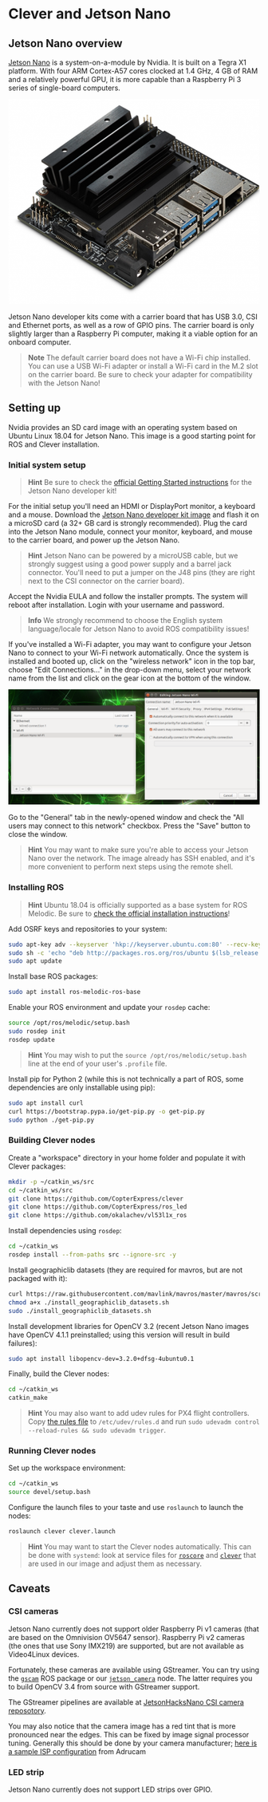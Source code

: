 # Clever and Jetson Nano

## Jetson Nano overview

[Jetson Nano](https://developer.nvidia.com/embedded/jetson-nano-developer-kit) is a system-on-a-module by Nvidia. It is built on a Tegra X1 platform. With four ARM Cortex-A57 cores clocked at 1.4 GHz, 4 GB of RAM and a relatively powerful GPU, it is more capable than a Raspberry Pi 3 series of single-board computers.

<img src="../assets/jetson_nano/00-jetson-nano-board.jpg" class="zoom">

Jetson Nano developer kits come with a carrier board that has USB 3.0, CSI and Ethernet ports, as well as a row of GPIO pins. The carrier board is only slightly larger than a Raspberry Pi computer, making it a viable option for an onboard computer.

> **Note** The default carrier board does not have a Wi-Fi chip installed. You can use a USB Wi-Fi adapter or install a Wi-Fi card in the M.2 slot on the carrier board. Be sure to check your adapter for compatibility with the Jetson Nano!

## Setting up

Nvidia provides an SD card image with an operating system based on Ubuntu Linux 18.04 for Jetson Nano. This image is a good starting point for ROS and Clever installation.

### Initial system setup

> **Hint** Be sure to check the [official Getting Started instructions](https://developer.nvidia.com/embedded/learn/get-started-jetson-nano-devkit) for the Jetson Nano developer kit!

For the initial setup you'll need an HDMI or DisplayPort monitor, a keyboard and a mouse. Download the [Jetson Nano developer kit image](https://developer.nvidia.com/jetson-nano-sd-card-image-r3231) and flash it on a microSD card (a 32+ GB card is strongly recommended). Plug the card into the Jetson Nano module, connect your monitor, keyboard, and mouse to the carrier board, and power up the Jetson Nano.

> **Hint** Jetson Nano can be powered by a microUSB cable, but we strongly suggest using a good power supply and a barrel jack connector. You'll need to put a jumper on the J48 pins (they are right next to the CSI connector on the carrier board).

Accept the Nvidia EULA and follow the installer prompts. The system will reboot after installation. Login with your username and password.

> **Info** We strongly recommend to choose the English system language/locale for Jetson Nano to avoid ROS compatibility issues!

If you've installed a Wi-Fi adapter, you may want to configure your Jetson Nano to connect to your Wi-Fi network automatically. Once the system is installed and booted up, click on the "wireless network" icon in the top bar, choose "Edit Connections..." in the drop-down menu, select your network name from the list and click on the gear icon at the bottom of the window.

<img src="../assets/jetson_nano/01-network-config.png" class="zoom">

Go to the "General" tab in the newly-opened window and check the "All users may connect to this network" checkbox. Press the "Save" button to close the window.

> **Hint** You may want to make sure you're able to access your Jetson Nano over the network. The image already has SSH enabled, and it's more convenient to perform next steps using the remote shell.

### Installing ROS

> **Hint** Ubuntu 18.04 is officially supported as a base system for ROS Melodic. Be sure to [check the official installation instructions](http://wiki.ros.org/melodic/Installation/Ubuntu)!

Add OSRF keys and repositories to your system:

```bash
sudo apt-key adv --keyserver 'hkp://keyserver.ubuntu.com:80' --recv-key C1CF6E31E6BADE8868B172B4F42ED6FBAB17C654
sudo sh -c 'echo "deb http://packages.ros.org/ros/ubuntu $(lsb_release -sc) main" > /etc/apt/sources.list.d/ros-latest.list'
sudo apt update
```

Install base ROS packages:

```bash
sudo apt install ros-melodic-ros-base
```

Enable your ROS environment and update your `rosdep` cache:

```bash
source /opt/ros/melodic/setup.bash
sudo rosdep init
rosdep update
```

> **Hint** You may wish to put the `source /opt/ros/melodic/setup.bash` line at the end of your user's `.profile` file.

Install pip for Python 2 (while this is not technically a part of ROS, some dependencies are only installable using pip):

```bash
sudo apt install curl
curl https://bootstrap.pypa.io/get-pip.py -o get-pip.py
sudo python ./get-pip.py
```

### Building Clever nodes

Create a "workspace" directory in your home folder and populate it with Clever packages:

```bash
mkdir -p ~/catkin_ws/src
cd ~/catkin_ws/src
git clone https://github.com/CopterExpress/clever
git clone https://github.com/CopterExpress/ros_led
git clone https://github.com/okalachev/vl53l1x_ros
```

Install dependencies using `rosdep`:

```bash
cd ~/catkin_ws
rosdep install --from-paths src --ignore-src -y
```

Install geographiclib datasets (they are required for mavros, but are not packaged with it):

```bash
curl https://raw.githubusercontent.com/mavlink/mavros/master/mavros/scripts/install_geographiclib_datasets.sh -o install_geographiclib_datasets.sh
chmod a+x ./install_geographiclib_datasets.sh
sudo ./install_geographiclib_datasets.sh
```

Install development libraries for OpenCV 3.2 (recent Jetson Nano images have OpenCV 4.1.1 preinstalled; using this version will result in build failures):

```bash
sudo apt install libopencv-dev=3.2.0+dfsg-4ubuntu0.1
```

Finally, build the Clever nodes:

```bash
cd ~/catkin_ws
catkin_make
```

> **Hint** You may also want to add udev rules for PX4 flight controllers. Copy [the rules file](https://github.com/CopterExpress/clever/blob/master/clever/config/99-px4fmu.rules) to `/etc/udev/rules.d` and run `sudo udevadm control --reload-rules && sudo udevadm trigger`.

### Running Clever nodes

Set up the workspace environment:

```bash
cd ~/catkin_ws
source devel/setup.bash
```

Configure the launch files to your taste and use `roslaunch` to launch the nodes:

```bash
roslaunch clever clever.launch
```

> **Hint** You may want to start the Clever nodes automatically. This can be done with `systemd`: look at service files for [`roscore`](https://github.com/CopterExpress/clever/blob/master/builder/assets/roscore.service) and [`clever`](https://github.com/CopterExpress/clever/blob/master/builder/assets/clever.service) that are used in our image and adjust them as necessary.

## Caveats

### CSI cameras

Jetson Nano currently does not support older Raspberry Pi v1 cameras (that are based on the Omnivision OV5647 sensor). Raspberry Pi v2 cameras (the ones that use Sony IMX219) are supported, but are not available as Video4Linux devices.

Fortunately, these cameras are available using GStreamer. You can try using the [`gscam`](http://wiki.ros.org/gscam) ROS package or our [`jetson_camera`](https://github.com/sfalexrog/jetson_camera) node. The latter requires you to build OpenCV 3.4 from source with GStreamer support.

The GStreamer pipelines are available at [JetsonHacksNano CSI camera reposotory](https://github.com/JetsonHacksNano/CSI-Camera).

You may also notice that the camera image has a red tint that is more pronounced near the edges. This can be fixed by image signal processor tuning. Generally this should be done by your camera manufacturer; [here is a sample ISP configuration](https://www.arducam.com/docs/camera-for-jetson-nano/fix-red-tint-with-isp-tuning/) from Adrucam

### LED strip

Jetson Nano currently does not support LED strips over GPIO.
